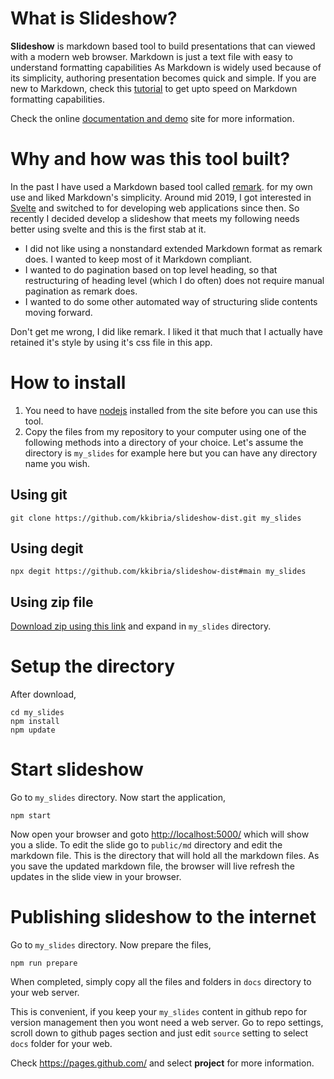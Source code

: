 # What is Slideshow?

**Slideshow** is markdown based tool to build presentations that can viewed with a modern web browser.
Markdown is just a text file with easy to understand formatting capabilities
As Markdown is widely used because of its simplicity, authoring presentation becomes quick and simple.
If you are new to Markdown, check this [tutorial](https://commonmark.org/help/tutorial/) to get upto
speed on Markdown formatting capabilities.

Check the online [documentation and demo](https://kkibria.github.io/slideshow-dist/) site for more
information.

# Why and how was this tool built?

In the past I have used a Markdown based tool called [remark](https://github.com/gnab/remark).
for my own use and liked Markdown's simplicity. Around mid 2019, I got interested in
[Svelte](https://svelte.dev/) and switched to for developing web applications since then.
So recently I decided develop a slideshow that meets my following needs better using svelte and this is
the first stab at it.
- I did not like using a nonstandard extended Markdown format as remark does. I wanted to keep most of it Markdown compliant.
- I wanted to do pagination based on top level heading, so that restructuring of heading level (which I do often) does not require manual pagination as remark does.
- I wanted to do some other automated way of structuring slide contents moving forward.

Don't get me wrong, I did like remark. I liked it that much that I actually have retained
it's style by using it's css file in this app. 
# How to install

1. You need to have [nodejs](https://nodejs.org/en/) installed from the site before you can use this tool. 
2. Copy the files from my repository to your computer using one of the following methods into a directory of your choice. Let's assume the directory is ``my_slides`` for example here but you can have any directory name you wish.

## Using git
```
git clone https://github.com/kkibria/slideshow-dist.git my_slides
```

## Using degit
```
npx degit https://github.com/kkibria/slideshow-dist#main my_slides
```

## Using zip file
[Download zip using this link](https://github.com/kkibria/slideshow-dist/archive/main.zip)  and expand in ``my_slides`` directory.

# Setup the directory
After download,
```
cd my_slides
npm install
npm update
```

# Start slideshow
Go to ``my_slides`` directory. Now start the application,

```
npm start
```

Now open your browser and goto <http://localhost:5000/> which will show you a slide.
To edit the slide go to ``public/md`` directory and
edit the markdown file. This is the directory that will hold all the markdown files. As you
save the updated markdown file, the browser will
live refresh the updates in the slide view in your browser.

# Publishing slideshow to the internet
Go to ``my_slides`` directory. Now prepare the files,

```
npm run prepare
```

When completed, simply copy all the files and folders in ``docs`` directory to your
web server. 

This is convenient, if you keep your ``my_slides`` content in github repo for version management
then you wont need a web server. Go to repo settings, scroll down to github pages section
and just edit ``source`` setting to select ``docs`` folder for your web.

Check <https://pages.github.com/> and select **project** for more information.
